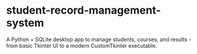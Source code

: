# student-record-management-system
A Python + SQLite desktop app to manage students, courses, and results - from basic Tkinter UI to a modern CustomTkinter executable.

